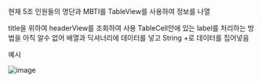 현재 5조 인원들의 명단과 MBTI를 TableView를 사용하여 정보를 나열

title을 위하여 headerView를 조회하여 사용
TableCell안에 있는 label를 처리하는 방법을 아직 알수 없어 배열과 딕셔너리에 데이터를 넣고 String +로 데이터를 집어넣음

예시



![image](https://github.com/LikelyLime/Weekly1/assets/75249291/c17a889c-4464-40b9-be05-9c0c15c235b9)
